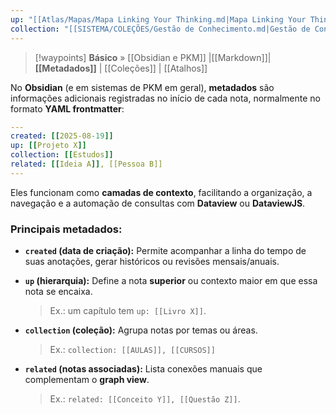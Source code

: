 ```yaml
---
up: "[[Atlas/Mapas/Mapa Linking Your Thinking.md|Mapa Linking Your Thinking]]"
collection: "[[SISTEMA/COLEÇÕES/Gestão de Conhecimento.md|Gestão de Conhecimento]]"
---
```

> [!waypoints] **Básico** »  [[Obsidian e PKM]]  |[[Markdown]]| **[[Metadados]]**  | [[Coleções]] | [[Atalhos]]   

No **Obsidian** (e em sistemas de PKM em geral), **metadados** são informações adicionais registradas no início de cada nota, normalmente no formato **YAML frontmatter**:

```yaml
---
created: [[2025-08-19]]
up: [[Projeto X]]
collection: [[Estudos]]
related: [[Ideia A]], [[Pessoa B]]
---
```

Eles funcionam como **camadas de contexto**, facilitando a organização, a navegação e a automação de consultas com **Dataview** ou **DataviewJS**.

### Principais metadados:

* **`created` (data de criação):**
  Permite acompanhar a linha do tempo de suas anotações, gerar históricos ou revisões mensais/anuais.

* **`up` (hierarquia):**
  Define a nota **superior** ou contexto maior em que essa nota se encaixa.

  > Ex.: um capítulo tem `up: [[Livro X]]`.

* **`collection` (coleção):**
  Agrupa notas por temas ou áreas.

  > Ex.: `collection: [[AULAS]], [[CURSOS]]`


* **`related` (notas associadas):**
  Lista conexões manuais que complementam o **graph view**.

  > Ex.: `related: [[Conceito Y]], [[Questão Z]]`.

